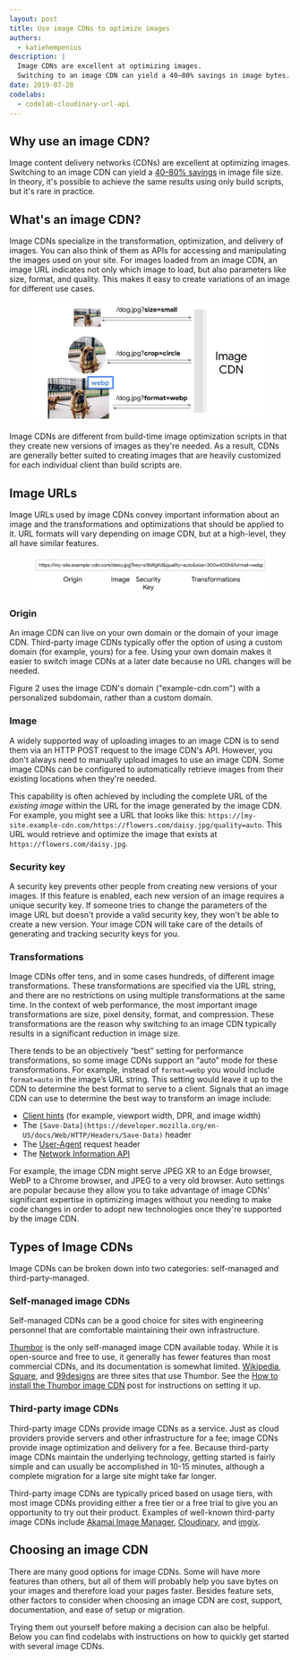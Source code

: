 ```yaml
---
layout: post
title: Use image CDNs to optimize images
authors:
  - katiehempenius
description: |
  Image CDNs are excellent at optimizing images. 
  Switching to an image CDN can yield a 40–80% savings in image bytes.
date: 2019-07-28
codelabs:
  - codelab-cloudinary-url-api
---
```


## Why use an image CDN?

Image content delivery networks (CDNs) are excellent at optimizing images. Switching to an image CDN can yield a [40–80% savings](https://www.youtube.com/watch?v=YJGCZCaIZkQ&t=1010s) in image file size. In theory, it's possible to achieve the same results using only build scripts, but it's rare in practice.


## What's an image CDN?

Image CDNs specialize in the transformation, optimization, and delivery of images. You can also think of them as APIs for accessing and manipulating the images used on your site. For images loaded from an image CDN, an image URL indicates not only which image to load, but also parameters like size, format, and quality. This makes it easy to create variations of an image for different use cases.



<figure class="w-figure  w-figure--center">
  <img src="./image-cdn-requests.jpg" alt="Shows the requests/responses to/from an image CDN">
</figure>


Image CDNs are different from build-time image optimization scripts in that they create new versions of images as they're needed. As a result, CDNs are generally better suited to creating images that are heavily customized for each individual client than build scripts are.


## Image URLs

Image URLs used by image CDNs convey important information about an image and the transformations and optimizations that should be applied to it. URL formats will vary depending on image CDN, but at a high-level, they all have similar features.



<figure class="w-figure  w-figure--center">
  <img src="./image-cdn-url.jpg" alt="Example of a image CDN image URL">
</figure>



### Origin

An image CDN can live on your own domain or the domain of your image CDN. Third-party image CDNs typically offer the option of using a custom domain (for example, yours) for a fee. Using your own domain makes it easier to switch image CDNs at a later date because no URL changes will be needed.

Figure 2 uses the image CDN's domain ("example-cdn.com") with a personalized subdomain, rather than a custom domain.


### Image

A widely supported way of uploading images to an image CDN is to send them via an HTTP POST request to the image CDN's API. However, you don't always need to manually upload images to use an image CDN. Some image CDNs can be configured to automatically retrieve images from their existing locations when they're needed.

This capability is often achieved by including the complete URL of the _existing image_ within the URL for the image generated by the image CDN. For example, you might see a URL that looks like this: `https://[my-site.example-cdn.com/https://flowers.com/daisy.jpg/quality=auto`. This URL would retrieve and optimize the image that exists at `https://flowers.com/daisy.jpg`.


### Security key

A security key prevents other people from creating new versions of your images. If this feature is enabled, each new version of an image requires a unique security key. If someone tries to change the parameters of the image URL but doesn't provide a valid security key, they won't be able to create a new version. Your image CDN will take care of the details of generating and tracking security keys for you.


### Transformations

Image CDNs offer tens, and in some cases hundreds, of different image transformations. These transformations are specified via the URL string, and there are no restrictions on using multiple transformations at the same time. In the context of web performance, the most important image transformations are size, pixel density, format, and compression. These transformations are the reason why switching to an image CDN typically results in a significant reduction in image size.

There tends to be an objectively “best” setting for performance transformations, so some image CDNs support an “auto” mode for these transformations. For example, instead of `format=webp` you would include `format=auto` in the image’s URL string. This setting would leave it up to the CDN to determine the best format to serve to a client. Signals that an image CDN can use to determine the best way to transform an image include:

*   [Client hints](https://developers.google.com/web/updates/2015/09/automating-resource-selection-with-client-hints) (for example, viewport width, DPR, and image width)
*   The `[Save-Data](https://developer.mozilla.org/en-US/docs/Web/HTTP/Headers/Save-Data)` header
* The [User-Agent](https://developer.mozilla.org/en-US/docs/Web/HTTP/Headers/User-Agent) request header
*   The [Network Information API](https://developer.mozilla.org/en-US/docs/Web/API/Network_Information_API)

For example, the image CDN might serve JPEG XR to an Edge browser, WebP to a Chrome browser, and JPEG to a very old browser. Auto settings are popular because they allow you to take advantage of image CDNs' significant expertise in optimizing images without you needing to make code changes in order to adopt new technologies once they're supported by the image CDN.


## Types of Image CDNs

Image CDNs can be broken down into two categories: self-managed and third-party-managed.


### Self-managed image CDNs

Self-managed CDNs can be a good choice for sites with engineering personnel that are comfortable maintaining their own infrastructure.

[Thumbor](https://github.com/thumbor/thumbor) is the only self-managed image CDN available today. While it is open-source and free to use, it generally has fewer features than most commercial CDNs, and its documentation is somewhat limited. [Wikipedia](https://wikitech.wikimedia.org/wiki/Thumbor), [Square](https://medium.com/square-corner-blog/dynamic-images-with-thumbor-a430a1cfcd87), and [99designs](https://99designs.com/tech-blog/blog/2013/07/01/thumbnailing-with-thumbor/) are three sites that use Thumbor. See the [How to install the Thumbor image CDN](https://web.dev/install-thumbor) post for instructions on setting it up.


### Third-party image CDNs 

Third-party image CDNs provide image CDNs as a service. Just as cloud providers provide servers and other infrastructure for a fee; image CDNs provide image optimization and delivery for a fee. Because third-party image CDNs maintain the underlying technology, getting started is fairly simple and can usually be accomplished in 10-15 minutes, although a complete migration for a large site might take far longer.

Third-party image CDNs are typically priced based on usage tiers, with most image CDNs providing either a free tier or a free trial to give you an opportunity to try out their product. Examples of well-known third-party image CDNs include [Akamai Image Manager](https://www.akamai.com/us/en/products/performance/image-manager.jsp), [Cloudinary](https://cloudinary.com/), and [imgix](https://www.imgix.com/).


## Choosing an image CDN

There are many good options for image CDNs. Some will have more features than others, but all of them will probably help you save bytes on your images and therefore load your pages faster. Besides feature sets, other factors to consider when choosing an image CDN are cost, support, documentation, and ease of setup or migration.

Trying them out yourself before making a decision can also be helpful. Below you can find codelabs with instructions on how to quickly get started with several image CDNs.
